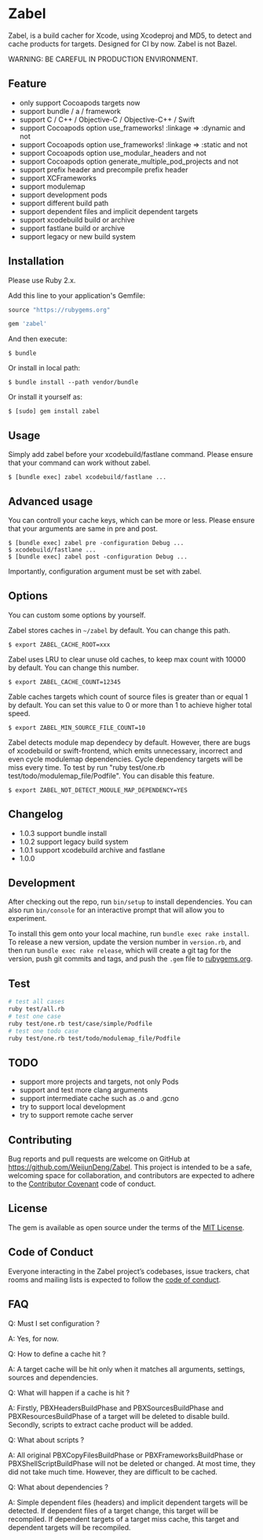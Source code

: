 # Zabel

Zabel, is a build cacher for Xcode, using Xcodeproj and MD5, to detect and cache products for targets. Designed for CI by now. Zabel is not Bazel. 

WARNING: BE CAREFUL IN PRODUCTION ENVIRONMENT.

## Feature

- only support Cocoapods targets now
- support bundle / a / framework
- support C / C++ / Objective-C / Objective-C++ / Swift
- support Cocoapods option use_frameworks! :linkage => :dynamic and not
- support Cocoapods option use_frameworks! :linkage => :static and not
- support Cocoapods option use_modular_headers and not
- support Cocoapods option generate_multiple_pod_projects and not
- support prefix header and precompile prefix header
- support XCFrameworks
- support modulemap
- support development pods
- support different build path
- support dependent files and implicit dependent targets
- support xcodebuild build or archive
- support fastlane build or archive
- support legacy or new build system

## Installation

Please use Ruby 2.x.

Add this line to your application's Gemfile:

```ruby
source "https://rubygems.org"

gem 'zabel'
```

And then execute:

    $ bundle

Or install in local path:

    $ bundle install --path vendor/bundle

Or install it yourself as:

    $ [sudo] gem install zabel

## Usage

Simply add zabel before your xcodebuild/fastlane command. Please ensure that your command can work without zabel. 

    $ [bundle exec] zabel xcodebuild/fastlane ...

## Advanced usage

You can controll your cache keys, which can be more or less. Please ensure that your arguments are same in pre and post.

    $ [bundle exec] zabel pre -configuration Debug ...
    $ xcodebuild/fastlane ...
    $ [bundle exec] zabel post -configuration Debug ...

Importantly, configuration argument must be set with zabel.

## Options

You can custom some options by yourself.

Zabel stores caches in `~/zabel` by default. You can change this path.

    $ export ZABEL_CACHE_ROOT=xxx

Zabel uses LRU to clear unuse old caches, to keep max count with 10000 by default. You can change this number.

    $ export ZABEL_CACHE_COUNT=12345

Zable caches targets which count of source files is greater than or equal 1 by default. You can set this value to 0 or more than 1 to achieve higher total speed. 

    $ export ZABEL_MIN_SOURCE_FILE_COUNT=10

Zabel detects module map dependecy by default. However, there are bugs of xcodebuild or swift-frontend, which emits unnecessary, incorrect and even cycle modulemap dependencies. Cycle dependency targets will be miss every time. To test by run "ruby test/one.rb test/todo/modulemap_file/Podfile". You can disable this feature.

    $ export ZABEL_NOT_DETECT_MODULE_MAP_DEPENDENCY=YES

## Changelog

- 1.0.3 support bundle install
- 1.0.2 support legacy build system
- 1.0.1 support xcodebuild archive and fastlane
- 1.0.0

## Development

After checking out the repo, run `bin/setup` to install dependencies. You can also run `bin/console` for an interactive prompt that will allow you to experiment.

To install this gem onto your local machine, run `bundle exec rake install`. To release a new version, update the version number in `version.rb`, and then run `bundle exec rake release`, which will create a git tag for the version, push git commits and tags, and push the `.gem` file to [rubygems.org](https://rubygems.org).

## Test

```bash
# test all cases
ruby test/all.rb
# test one case
ruby test/one.rb test/case/simple/Podfile
# test one todo case
ruby test/one.rb test/todo/modulemap_file/Podfile
```

## TODO

- support more projects and targets, not only Pods
- support and test more clang arguments
- support intermediate cache such as .o and .gcno
- try to support local development
- try to support remote cache server

## Contributing

Bug reports and pull requests are welcome on GitHub at https://github.com/WeijunDeng/Zabel. This project is intended to be a safe, welcoming space for collaboration, and contributors are expected to adhere to the [Contributor Covenant](http://contributor-covenant.org) code of conduct.

## License

The gem is available as open source under the terms of the [MIT License](https://opensource.org/licenses/MIT).

## Code of Conduct

Everyone interacting in the Zabel project’s codebases, issue trackers, chat rooms and mailing lists is expected to follow the [code of conduct](https://github.com/WeijunDeng/Zabel/blob/master/CODE_OF_CONDUCT.md).

## FAQ

Q: Must I set configuration ?

A: Yes, for now.

Q: How to define a cache hit ?

A: A target cache will be hit only when it matches all arguments, settings, sources and dependencies.

Q: What will happen if a cache is hit ?

A: Firstly, PBXHeadersBuildPhase and PBXSourcesBuildPhase and PBXResourcesBuildPhase of a target will be deleted to disable build. Secondly, scripts to extract cache product will be added.

Q: What about scripts ?

A: All original PBXCopyFilesBuildPhase or PBXFrameworksBuildPhase or PBXShellScriptBuildPhase will not be deleted or changed. At most time, they did not take much time. However, they are difficult to be cached.

Q: What about dependencies ?

A: Simple dependent files (headers) and implicit dependent targets will be detected. If dependent files of a target change, this target will be recompiled. If dependent targets of a target miss cache, this target and dependent targets will be recompiled. 


